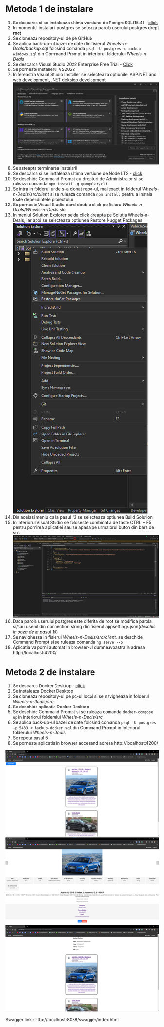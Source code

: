 # Metoda 1 de instalare
1. Se descarca si se instaleaza ultima versiune de PostgreSQL(15.4)  - [click](https://sbp.enterprisedb.com/getfile.jsp?fileid=1258649)
2. In momentul instalarii postgres se seteaza parola userului postgres drept **root**
3. Se cloneaza repository-ul de pe GitHub
4. Se aplica back-up-ul bazei de date din fisierul *Wheels-n-Deals/backup.sql* folosind comanda `psql -U postgres < backup-windows.sql` din Command Prompt in interiorul folderului *Wheels-n-Deals*
5. Se descarca Visual Studio 2022 Enterprise Free Trial - [Click](https://visualstudio.microsoft.com/thank-you-downloading-visual-studio/?sku=Enterprise&channel=Release&version=VS2022&source=VSLandingPage&cid=2414&workload=dotnetwebcloud&flight=FlipMacCodeCF;35d&installerFlight=FlipMacCodeCF;35d&passive=false#dotnet)
6. Se porneste installerul VS2022
7. In fereastra Visual Studio Installer se selecteaza optiunile: ASP.NET and web development, .NET dekstop development
![Alt text](images/setupvs.png)
8. Se asteapta terminarea instalarii
9. Se descarca si se instaleaza ultima versiune de Node LTS - [click](https://nodejs.org/en/download)
10. Se deschide Command Prompt cu drepturi de Administrator si se ruleaza comanda `npm install -g @angular/cli`
11. Se intra in folderul unde s-a clonat repo-ul, mai exact in folderul *Wheels-n-Deals/src/client* si se ruleaza comanda `npm install` pentru a instala toate dependintele proiectului
12. Se porneste Visual Studio dand double click pe fisieru *Wheels-n-Deals/Wheels-n-Deals.sln*
13. In meniul Solution Explorer se da click dreapta pe Solutia Wheels-n-Deals, iar apoi se selecteaza optiunea Restore Nugget Packages ![Alt text](images/restorenugget.png)
14. Din acelasi meniu ca la pasul *13* se selecteaza optiunea Build Solution
15. In interiorul Visual Studio se foloseste combinatia de taste CTRL + F5 pentru pornirea aplicatiei sau se apasa pe urmatorul buton din bara de sus ![Alt text](images/run.png)
16. Daca parola userului postgres este diferita de root se modifica parola si/sau userul din connection string din fisierul appsettings.json(*deschis in poza de la pasul 15*)
17. Se navigheaza in fisierul *Wheels-n-Deals/src/client*, se deschide Command Prompt si se ruleaza comanda `ng serve --o`
18. Aplicatia va porni automat in browser-ul dumneavoastra la adresa http://localhost:4200/

# Metoda 2 de instalare
1. Se descarca Docker Desktop - [click](https://www.docker.com/products/docker-desktop/)
2. Se instaleaza Docker Desktop
3. Se cloneaza repository-ul pe pc-ul local si se navigheaza in folderul *Wheels-n-Deals/src*
4. Se deschide aplicatia Docker Desktop
5. Se deschide Command Prompt si se ruleaza comanda `docker-compose up` in interiorul folderului *Wheels-n-Deals/src*
6. Se aplica back-up-ul bazei de date folosind comanda `psql -U postgres -p 5433 < backup-docker.sql`  din Command Prompt in interiorul folderului *Wheels-n-Deals* 
7. Se repeta pasul 5
8. Se porneste aplicatia in browser accesand adresa http://localhost:4200/

![HomePage](images/homepage.png)
![VehiclePage](images/vehiclepage.png)
![ProfilePage](images/profilepage.png)

Swagger link : http://localhost:8088/swagger/index.html
